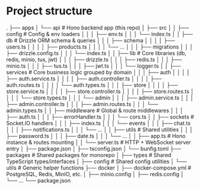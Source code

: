 # Project structure

.
├── apps
│ └── api # Hono backend app (this repo)
│ ├── src
│ │ ├── config # Config & env loaders
│ │ │ ├── env.ts
│ │ │ └── index.ts
│ │ ├── db # Drizzle ORM schema & queries
│ │ │ ├── schema
│ │ │ │ ├── users.ts
│ │ │ │ ├── products.ts
│ │ │ │ └── ...
│ │ │ ├── migrations
│ │ │ ├── drizzle.config.ts
│ │ │ └── index.ts
│ │ ├── lib # Core libraries (db, redis, minio, tus, jwt)
│ │ │ ├── drizzle.ts
│ │ │ ├── redis.ts
│ │ │ ├── minio.ts
│ │ │ ├── tus.ts
│ │ │ ├── jwt.ts
│ │ │ └── logger.ts
│ │ ├── services # Core business logic grouped by domain
│ │ │ ├── auth
│ │ │ │ ├── auth.service.ts
│ │ │ │ ├── auth.controller.ts
│ │ │ │ ├── auth.routes.ts
│ │ │ │ └── auth.types.ts
│ │ │ ├── store
│ │ │ │ ├── store.service.ts
│ │ │ │ ├── store.controller.ts
│ │ │ │ ├── store.routes.ts
│ │ │ │ └── store.types.ts
│ │ │ └── admin
│ │ │ ├── admin.service.ts
│ │ │ ├── admin.controller.ts
│ │ │ ├── admin.routes.ts
│ │ │ └── admin.types.ts
│ │ ├── middleware # Global & route middlewares
│ │ │ ├── auth.ts
│ │ │ ├── errorHandler.ts
│ │ │ └── cors.ts
│ │ ├── sockets # Socket.IO handlers
│ │ │ ├── index.ts
│ │ │ └── events
│ │ │ ├── chat.ts
│ │ │ ├── notifications.ts
│ │ │ └── ...
│ │ ├── utils # Shared utilities
│ │ │ ├── password.ts
│ │ │ ├── date.ts
│ │ │ └── ...
│ │ ├── app.ts # Hono instance & routes mounting
│ │ └── server.ts # HTTP + WebSocket server entry
│ ├── package.json
│ ├── tsconfig.json
│ └── bunfig.toml
├── packages # Shared packages for monorepo
│ ├── types # Shared TypeScript types/interfaces
│ ├── config # Shared config utilities
│ └── utils # Generic helper functions
├── docker
│ ├── docker-compose.yml # PostgreSQL, Redis, MinIO, etc.
│ ├── minio.config
│ ├── redis.config
│ └── ...
└── package.json
